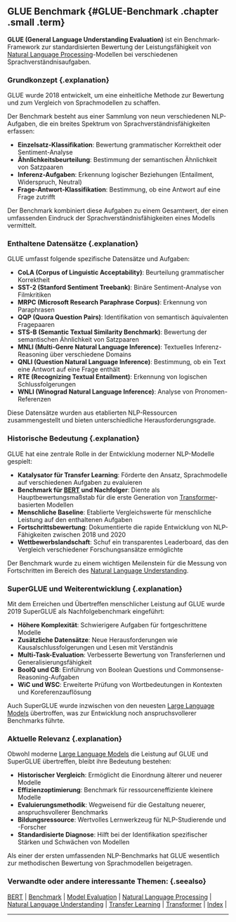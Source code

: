 ## GLUE Benchmark {#GLUE-Benchmark .chapter .small .term}

**GLUE (General Language Understanding Evaluation)** ist ein Benchmark-Framework zur standardisierten Bewertung der Leistungsfähigkeit von [Natural Language Processing](#Natural-Language-Processing)-Modellen bei verschiedenen Sprachverständnisaufgaben.

### Grundkonzept {.explanation}

GLUE wurde 2018 entwickelt, um eine einheitliche Methode zur Bewertung und zum Vergleich von Sprachmodellen zu schaffen.

Der Benchmark besteht aus einer Sammlung von neun verschiedenen NLP-Aufgaben, die ein breites Spektrum von Sprachverständnisfähigkeiten erfassen:

- **Einzelsatz-Klassifikation**: Bewertung grammatischer Korrektheit oder Sentiment-Analyse
- **Ähnlichkeitsbeurteilung**: Bestimmung der semantischen Ähnlichkeit von Satzpaaren
- **Inferenz-Aufgaben**: Erkennung logischer Beziehungen (Entailment, Widerspruch, Neutral)
- **Frage-Antwort-Klassifikation**: Bestimmung, ob eine Antwort auf eine Frage zutrifft

Der Benchmark kombiniert diese Aufgaben zu einem Gesamtwert, der einen umfassenden Eindruck der Sprachverständnisfähigkeiten eines Modells vermittelt.

### Enthaltene Datensätze {.explanation}

GLUE umfasst folgende spezifische Datensätze und Aufgaben:

- **CoLA (Corpus of Linguistic Acceptability)**: Beurteilung grammatischer Korrektheit
- **SST-2 (Stanford Sentiment Treebank)**: Binäre Sentiment-Analyse von Filmkritiken
- **MRPC (Microsoft Research Paraphrase Corpus)**: Erkennung von Paraphrasen
- **QQP (Quora Question Pairs)**: Identifikation von semantisch äquivalenten Fragepaaren
- **STS-B (Semantic Textual Similarity Benchmark)**: Bewertung der semantischen Ähnlichkeit von Satzpaaren
- **MNLI (Multi-Genre Natural Language Inference)**: Textuelles Inferenz-Reasoning über verschiedene Domains
- **QNLI (Question Natural Language Inference)**: Bestimmung, ob ein Text eine Antwort auf eine Frage enthält
- **RTE (Recognizing Textual Entailment)**: Erkennung von logischen Schlussfolgerungen
- **WNLI (Winograd Natural Language Inference)**: Analyse von Pronomen-Referenzen

Diese Datensätze wurden aus etablierten NLP-Ressourcen zusammengestellt und bieten unterschiedliche Herausforderungsgrade.

### Historische Bedeutung {.explanation}

GLUE hat eine zentrale Rolle in der Entwicklung moderner NLP-Modelle gespielt:

- **Katalysator für Transfer Learning**: Förderte den Ansatz, Sprachmodelle auf verschiedenen Aufgaben zu evaluieren
- **Benchmark für [BERT](#BERT) und Nachfolger**: Diente als Hauptbewertungsmaßstab für die erste Generation von [Transformer](#Transformer)-basierten Modellen
- **Menschliche Baseline**: Etablierte Vergleichswerte für menschliche Leistung auf den enthaltenen Aufgaben
- **Fortschrittsbewertung**: Dokumentierte die rapide Entwicklung von NLP-Fähigkeiten zwischen 2018 und 2020
- **Wettbewerbslandschaft**: Schuf ein transparentes Leaderboard, das den Vergleich verschiedener Forschungsansätze ermöglichte

Der Benchmark wurde zu einem wichtigen Meilenstein für die Messung von Fortschritten im Bereich des [Natural Language Understanding](#Natural-Language-Understanding).

### SuperGLUE und Weiterentwicklung {.explanation}

Mit dem Erreichen und Übertreffen menschlicher Leistung auf GLUE wurde 2019 SuperGLUE als Nachfolgebenchmark eingeführt:

- **Höhere Komplexität**: Schwierigere Aufgaben für fortgeschrittene Modelle
- **Zusätzliche Datensätze**: Neue Herausforderungen wie Kausalschlussfolgerungen und Lesen mit Verständnis
- **Multi-Task-Evaluation**: Verbesserte Bewertung von Transferlernen und Generalisierungsfähigkeit
- **BoolQ und CB**: Einführung von Boolean Questions und Commonsense-Reasoning-Aufgaben
- **WiC und WSC**: Erweiterte Prüfung von Wortbedeutungen in Kontexten und Koreferenzauflösung

Auch SuperGLUE wurde inzwischen von den neuesten [Large Language Models](#Large-Language-Model) übertroffen, was zur Entwicklung noch anspruchsvollerer Benchmarks führte.

### Aktuelle Relevanz {.explanation}

Obwohl moderne [Large Language Models](#Large-Language-Model) die Leistung auf GLUE und SuperGLUE übertreffen, bleibt ihre Bedeutung bestehen:

- **Historischer Vergleich**: Ermöglicht die Einordnung älterer und neuerer Modelle
- **Effizienzoptimierung**: Benchmark für ressourceneffiziente kleinere Modelle
- **Evaluierungsmethodik**: Wegweisend für die Gestaltung neuerer, anspruchsvollerer Benchmarks
- **Bildungsressource**: Wertvolles Lernwerkzeug für NLP-Studierende und -Forscher
- **Standardisierte Diagnose**: Hilft bei der Identifikation spezifischer Stärken und Schwächen von Modellen

Als einer der ersten umfassenden NLP-Benchmarks hat GLUE wesentlich zur methodischen Bewertung von Sprachmodellen beigetragen.

### Verwandte oder andere interessante Themen: {.seealso}

[BERT](#BERT) |
[Benchmark](#Benchmark) |
[Model Evaluation](#Model-Evaluation) |
[Natural Language Processing](#Natural-Language-Processing) |
[Natural Language Understanding](#Natural-Language-Understanding) |
[Transfer Learning](#Transfer-Learning) |
[Transformer](#Transformer) |
[Index](#Index) |

----


